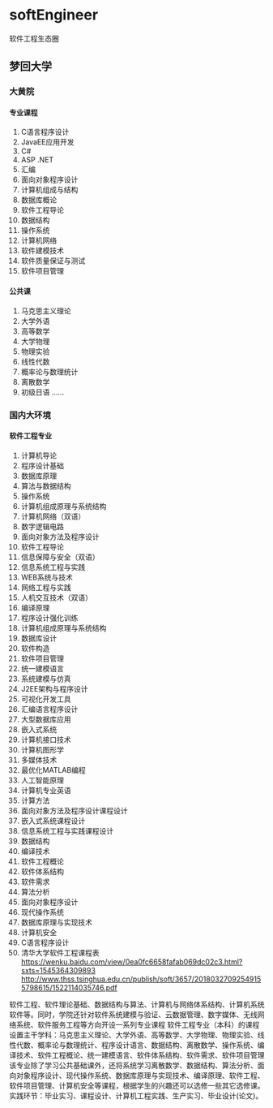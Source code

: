 # softEngineer
软件工程生态圈
## 梦回大学
### 大黄院
#### 专业课程
1. C语言程序设计
2. JavaEE应用开发
3. C#
4. ASP .NET
5. 汇编
6. 面向对象程序设计
7. 计算机组成与结构
8. 数据库概论
9. 软件工程导论
10. 数据结构
11. 操作系统
12. 计算机网络
13. 软件建模技术
14. 软件质量保证与测试
15. 软件项目管理
#### 公共课
1. 马克思主义理论
2. 大学外语
3. 高等数学
4. 大学物理
5. 物理实验
5. 线性代数
6. 概率论与数理统计
7. 离散数学
8. 初级日语
......
### 国内大环境
#### 软件工程专业
1. 计算机导论
2. 程序设计基础
3. 数据库原理
4. 算法与数据结构
5. 操作系统
6. 计算机组成原理与系统结构
7. 计算机网络（双语）
8. 数字逻辑电路
9. 面向对象方法及程序设计
10. 软件工程导论
11. 信息保障与安全（双语）
12. 信息系统工程与实践
13. WEB系统与技术
14. 网络工程与实践
15. 人机交互技术（双语）
16. 编译原理
17. 程序设计强化训练
18. 计算机组成原理与系统结构
19. 数据库设计
20. 软件构造
21. 软件项目管理
22. 统一建模语言
23. 系统建模与仿真
24. J2EE架构与程序设计
25. 可视化开发工具
26. 汇编语言程序设计
27. 大型数据库应用
28. 嵌入式系统
29. 计算机接口技术
30. 计算机图形学
31. 多媒体技术
32. 最优化MATLAB编程
33. 人工智能原理
34. 计算机专业英语
35. 计算方法
36. 面向对象方法及程序设计课程设计
37. 嵌入式系统课程设计
38. 信息系统工程与实践课程设计
39. 数据结构
40. 编译技术
41. 软件工程概论
42. 软件体系结构
43. 软件需求
44. 算法分析
45. 面向对象程序设计
46. 现代操作系统
47. 数据库原理与实现技术
48. 计算机安全
49. C语言程序设计
50. 清华大学软件工程课程表 https://wenku.baidu.com/view/0ea0fc6658fafab069dc02c3.html?sxts=1545364309893
    http://www.thss.tsinghua.edu.cn/publish/soft/3657/20180327092549155798615/1522114035746.pdf
 
软件工程、软件理论基础、数据结构与算法、计算机与网络体系结构、计算机系统软件等。同时，学院还针对软件系统建模与验证、云数据管理、数字媒体、无线网络系统、软件服务工程等方向开设一系列专业课程
软件工程专业（本科）的课程设置主干学科：马克思主义理论、大学外语、高等数学、大学物理、物理实验、线性代数、概率论与数理统计、程序设计语言、数据结构、离散数学、操作系统、编译技术、软件工程概论、统一建模语言、软件体系结构、软件需求、软件项目管理该专业除了学习公共基础课外，还将系统学习离散数学、数据结构、算法分析、面向对象程序设计、现代操作系统、数据库原理与实现技术、编译原理、软件工程、软件项目管理、计算机安全等课程，根据学生的兴趣还可以选修一些其它选修课。实践环节：毕业实习、课程设计、计算机工程实践、生产实习、毕业设计(论文)。 
